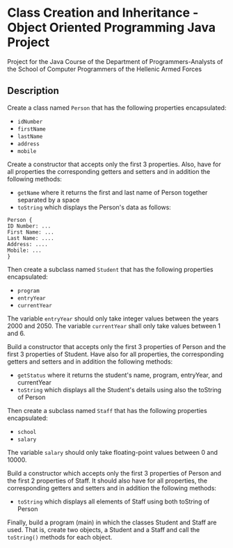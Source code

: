 # Class Creation and Inheritance - Object Oriented Programming Java Project

Project for the Java Course of the Department of Programmers-Analysts of the School of Computer Programmers of the Hellenic Armed Forces

## Description

Create a class named `Person` that has the following properties encapsulated:
- `idNumber`
- `firstName`
- `lastName`
- `address`
- `mobile`

Create a constructor that accepts only the first 3 properties. Also, have for all properties the corresponding getters and setters and in addition the following methods:
- `getName` where it returns the first and last name of Person together separated by a space
- `toString` which displays the Person's data as follows:
```
Person {
ID Number: ...
First Name: ...
Last Name: ....
Address: ....
Mobile: ...
}
```

Then create a subclass named `Student` that has the following properties encapsulated:
- `program`
- `entryYear`
- `currentYear`

The variable `entryYear` should only take integer values between the years 2000 and 2050.
The variable `currentYear` shall only take values between 1 and 6.

Build a constructor that accepts only the first 3 properties of Person and the first 3 properties of Student. Have also for all properties, the corresponding getters and setters and in addition the following methods:
- `getStatus` where it returns the student's name, program, entryYear, and currentYear
- `toString` which displays all the Student's details using also the toString of Person

Then create a subclass named `Staff` that has the following properties encapsulated:
- `school`
- `salary`

The variable `salary` should only take floating-point values between 0 and 10000.

Build a constructor which accepts only the first 3 properties of Person and the first 2 properties of Staff. It should also have for all properties, the corresponding getters and setters and in addition the following methods:
- `toString` which displays all elements of Staff using both toString of Person

Finally, build a program (main) in which the classes Student and Staff are used. That is, create two objects, a Student and a Staff and call the `toString()` methods for each object.
